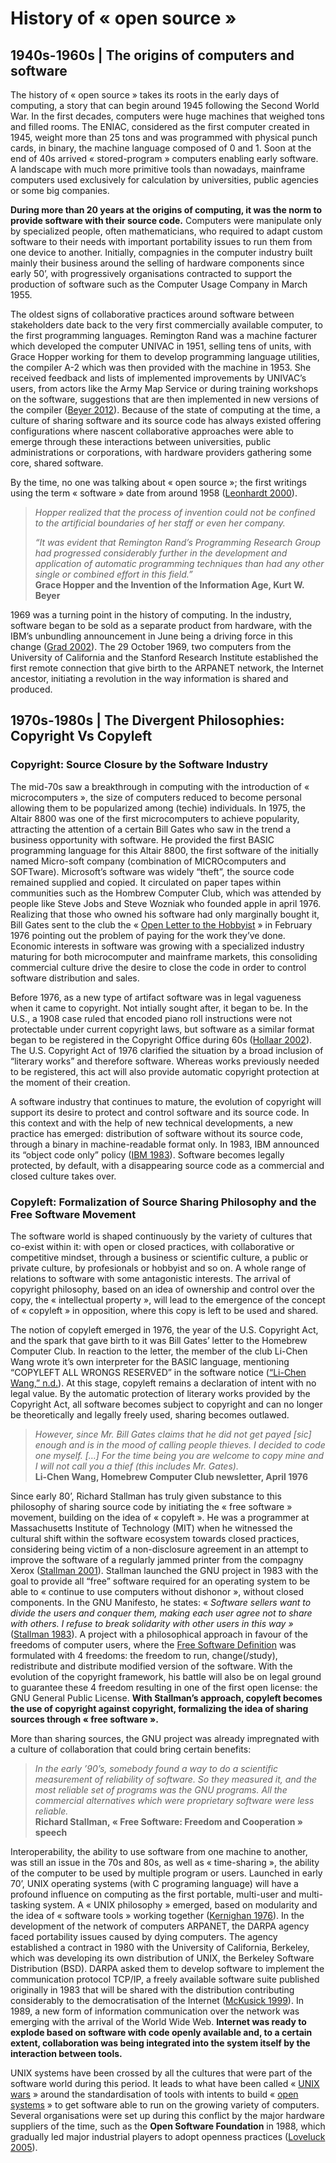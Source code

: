 # History of « open source »

## 1940s-1960s | The origins of computers and software[](https://open-source-undefined.org/content/history.html#s-1960s-the-origins-of-computers-and-software)

The history of « open source » takes its roots in the early days of computing, a story that can begin around 1945 following the Second World War. In the first decades, computers were huge machines that weighed tons and filled rooms. The ENIAC, considered as the first computer created in 1945, weight more than 25 tons and was programmed with physical punch cards, in binary, the machine language composed of 0 and 1. Soon at the end of 40s arrived « stored-program » computers enabling early software. A landscape with much more primitive tools than nowadays, mainframe computers used exclusively for calculation by universities, public agencies or some big companies.

**During more than 20 years at the origins of computing, it was the norm to provide software with their source code.** Computers were manipulate only by specialized people, often mathematicians, who required to adapt custom software to their needs with important portability issues to run them from one device to another. Initially, compagnies in the computer industry built mainly their business around the selling of hardware components since early 50’, with progressively organisations contracted to support the production of software such as the Computer Usage Company in March 1955.

The oldest signs of collaborative practices around software between stakeholders date back to the very first commercially available computer, to the first programming languages. Remington Rand was a machine facturer which developed the computer UNIVAC in 1951, selling tens of units, with Grace Hopper working for them to develop programming language utilities, the compiler A-2 which was then provided with the machine in 1953. She received feedback and lists of implemented improvements by UNIVAC’s users, from actors like the Army Map Service or during training workshops on the software, suggestions that are then implemented in new versions of the compiler ([Beyer 2012](https://open-source-undefined.org/content/history.html#ref-beyer_grace_2012)). Because of the state of computing at the time, a culture of sharing software and its source code has always existed offering configurations where nascent collaborative approaches were able to emerge through these interactions between universities, public administrations or corporations, with hardware providers gathering some core, shared software.

By the time, no one was talking about « open source »; the first writings using the term « software » date from around 1958 ([Leonhardt 2000](https://open-source-undefined.org/content/history.html#ref-leonhardt_john_2000)).

> _Hopper realized that the process of invention could not be confined to the artificial boundaries of her staff or even her company._
> 
> _“It was evident that Remington Rand’s Programming Research Group had progressed considerably further in the development and application of automatic programming techniques than had any other single or combined effort in this field.”_  
> **Grace Hopper and the Invention of the Information Age, Kurt W. Beyer**

1969 was a turning point in the history of computing. In the industry, software began to be sold as a separate product from hardware, with the IBM’s unbundling announcement in June being a driving force in this change ([Grad 2002](https://open-source-undefined.org/content/history.html#ref-grad_personal_2002)). The 29 October 1969, two computers from the University of California and the Stanford Research Institute established the first remote connection that give birth to the ARPANET network, the Internet ancestor, initiating a revolution in the way information is shared and produced.

## 1970s-1980s | The Divergent Philosophies: Copyright Vs Copyleft[](https://open-source-undefined.org/content/history.html#s-1980s-the-divergent-philosophies-copyright-vs-copyleft)

### Copyright: Source Closure by the Software Industry[](https://open-source-undefined.org/content/history.html#copyright-source-closure-by-the-software-industry)

The mid-70s saw a breakthrough in computing with the introduction of « microcomputers », the size of computers reduced to become personal allowing them to be popularized among (techie) individuals. In 1975, the Altair 8800 was one of the first microcomputers to achieve popularity, attracting the attention of a certain Bill Gates who saw in the trend a business opportunity with software. He provided the first BASIC programming language for this Altair 8800, the first software of the initially named Micro-soft company (combination of MICROcomputers and SOFTware). Microsoft’s software was widely “theft”, the source code remained supplied and copied. It circulated on paper tapes within communities such as the Hombrew Computer Club, which was attended by people like Steve Jobs and Steve Wozniak who founded apple in april 1976. Realizing that those who owned his software had only marginally bought it, Bill Gates sent to the club the « [Open Letter to the Hobbyist](https://en.wikipedia.org/wiki/An_Open_Letter_to_Hobbyists#Open_letter) » in February 1976 pointing out the problem of paying for the work they’ve done. Economic interests in software was growing with a specialized industry maturing for both microcomputer and mainframe markets, this consoliding commercial culture drive the desire to close the code in order to control software distribution and sales.

Before 1976, as a new type of artifact software was in legal vagueness when it came to copyright. Not intially sought after, it began to be. In the U.S., a 1908 case ruled that encoded piano roll instructions were not protectable under current copyright laws, but software as a similar format began to be registered in the Copyright Office during 60s ([Hollaar 2002](https://open-source-undefined.org/content/history.html#ref-hollaar_history_2002)). The U.S. Copyright Act of 1976 clarified the situation by a broad inclusion of “literary works” and therefore software. Whereas works previously needed to be registered, this act will also provide automatic copyright protection at the moment of their creation.

A software industry that continues to mature, the evolution of copyright will support its desire to protect and control software and its source code. In this context and with the help of new technical developments, a new practice has emerged: distribution of software without its source code, through a binary in machine-readable format only. In 1983, IBM announced its “object code only” policy ([IBM 1983](https://open-source-undefined.org/content/history.html#ref-ibm_ibm_1983)). Software becomes legally protected, by default, with a disappearing source code as a commercial and closed culture takes over.

### Copyleft: Formalization of Source Sharing Philosophy and the Free Software Movement[](https://open-source-undefined.org/content/history.html#copyleft-formalization-of-source-sharing-philosophy-and-the-free-software-movement)

The software world is shaped continuously by the variety of cultures that co-exist within it: with open or closed practices, with collaborative or competitive mindset, through a business or scientific culture, a public or private culture, by profesionals or hobbyist and so on. A whole range of relations to software with some antagonistic interests. The arrival of copyright philosophy, based on an idea of ownership and control over the copy, the « intellectual property », will lead to the emergence of the concept of « copyleft » in opposition, where this copy is left to be used and shared.

The notion of copyleft emerged in 1976, the year of the U.S. Copyright Act, and the spark that gave birth to it was Bill Gates’ letter to the Homebrew Computer Club. In reaction to the letter, the member of the club Li-Chen Wang wrote it’s own interpreter for the BASIC language, mentioning “COPYLEFT ALL WRONGS RESERVED” in the software notice ([“Li-Chen Wang,” n.d.](https://open-source-undefined.org/content/history.html#ref-noauthor_li-chen_nodate)). At this stage, copyleft remains a declaration of intent with no legal value. By the automatic protection of literary works provided by the Copyright Act, all software becomes subject to copyright and can no longer be theoretically and legally freely used, sharing becomes outlawed.

> _However, since Mr. Bill Gates claims that he did not get payed [sic] enough and is in the mood of calling people thieves. I decided to code one myself. […] For the time being you are welcome to copy mine and I will not call you a thief (this includes Mr. Gates)._  
> **Li-Chen Wang, Homebrew Computer Club newsletter, April 1976**

Since early 80’, Richard Stallman has truly given substance to this philosophy of sharing source code by initiating the « free software » movement, building on the idea of « copyleft ». He was a programmer at Massachusetts Institute of Technology (MIT) when he witnessed the cultural shift within the software ecosystem towards closed practices, considering being victim of a non-disclosure agreement in an attempt to improve the software of a regularly jammed printer from the compagny Xerox ([Stallman 2001](https://open-source-undefined.org/content/history.html#ref-stallman_free_2001)). Stallman launched the GNU project in 1983 with the goal to provide all “free” software required for an operating system to be able to « continue to use computers without dishonor », without closed components. In the GNU Manifesto, he states: « _Software sellers want to divide the users and conquer them, making each user agree not to share with others. I refuse to break solidarity with other users in this way »_ ([Stallman 1983](https://open-source-undefined.org/content/history.html#ref-stallman_gnu_1983)). A project with a philosophical approach in favour of the freedoms of computer users, where the [Free Software Definition](https://www.gnu.org/philosophy/free-sw.en.html#fs-definition) was formulated with 4 freedoms: the freedom to run, change(/study), redistribute and distribute modified version of the software. With the evolution of the copyright framework, his battle will also be on legal ground to guarantee these 4 freedom resulting in one of the first open license: the GNU General Public License. **With Stallman’s approach, copyleft becomes the use of copyright against copyright, formalizing the idea of sharing sources through « free software ».**

More than sharing sources, the GNU project was already impregnated with a culture of collaboration that could bring certain benefits:

> _In the early ’90’s, somebody found a way to do a scientific measurement of reliability of software. So they measured it, and the most reliable set of programs was the GNU programs. All the commercial alternatives which were proprietary software were less reliable._  
> **Richard Stallman, « Free Software: Freedom and Cooperation » speech**

Interoperability, the ability to use software from one machine to another, was still an issue in the 70s and 80s, as well as « time-sharing », the ability of the computer to be used by multiple program or users. Launched in early 70’, UNIX operating systems (with C programing language) will have a profound influence on computing as the first portable, multi-user and multi-tasking system. A « UNIX philosophy » emerged, based on modularity and the idea of « software tools » working together ([Kernighan 1976](https://open-source-undefined.org/content/history.html#ref-kernighan_software_1976)). In the development of the network of computers ARPANET, the DARPA agency faced portability issues caused by dying computers. The agency established a contract in 1980 with the University of California, Berkeley, which was developing its own distribution of UNIX, the Berkeley Software Distribution (BSD). DARPA asked them to develop software to implement the communication protocol TCP/IP, a freely available software suite published originally in 1983 that will be shared with the distribution contributing considerably to the democratisation of the Internet ([McKusick 1999](https://open-source-undefined.org/content/history.html#ref-mckusick_twenty_1999)). In 1989, a new form of information communication over the network was emerging with the arrival of the World Wide Web. **Internet was ready to explode based on software with code openly available and, to a certain extent, collaboration was being integrated into the system itself by the interaction between tools.**

UNIX systems have been crossed by all the cultures that were part of the software world during this period. It leads to what have been called « [UNIX wars](https://en.wikipedia.org/wiki/Unix_wars) » around the standardisation of tools with intents to build « [open systems](https://en.wikipedia.org/wiki/Open_system_(computing)) » to get software able to run on the growing variety of computers. Several organisations were set up during this conflict by the major hardware suppliers of the time, such as the **Open Software Foundation** in 1988, which gradually led major industrial players to adopt openness practices ([Loveluck 2005](https://open-source-undefined.org/content/history.html#ref-loveluck_open_2005)).

